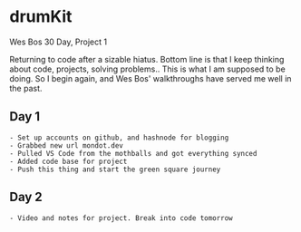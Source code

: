 # drumKit
Wes Bos 30 Day, Project 1


Returning to code after a sizable hiatus. Bottom line is that I keep thinking about code, projects, solving problems.. This is what I am supposed to be doing. So I begin again, and Wes Bos' walkthroughs have served me well in the past.

## Day 1
    - Set up accounts on github, and hashnode for blogging
    - Grabbed new url mondot.dev
    - Pulled VS Code from the mothballs and got everything synced
    - Added code base for project
    - Push this thing and start the green square journey

## Day 2
    - Video and notes for project. Break into code tomorrow